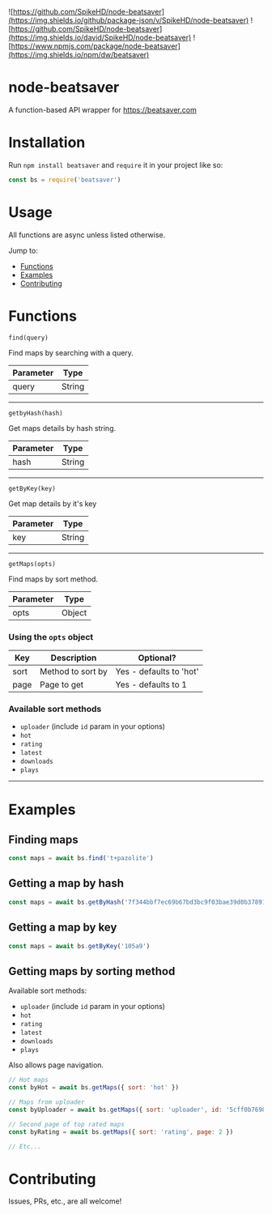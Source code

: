 ![https://github.com/SpikeHD/node-beatsaver](https://img.shields.io/github/package-json/v/SpikeHD/node-beatsaver) ![https://github.com/SpikeHD/node-beatsaver](https://img.shields.io/david/SpikeHD/node-beatsaver) ![https://www.npmjs.com/package/node-beatsaver](https://img.shields.io/npm/dw/beatsaver)

# node-beatsaver
A function-based API wrapper for https://beatsaver.com

# Installation

Run `npm install beatsaver` and `require` it in your project like so:
```js
const bs = require('beatsaver')
```

# Usage

All functions are async unless listed otherwise.

Jump to:
* [Functions](#functions)
* [Examples](#examples)
* [Contributing](#contributing)

# Functions

`find(query)`

Find maps by searching with a query.

| Parameter | Type |
| --------- | ---- |
| query | String |

---

`getbyHash(hash)`

Get maps details by hash string.

| Parameter | Type |
| --------- | ---- |
| hash | String |

---

`getByKey(key)`

Get map details by it's key

| Parameter | Type |
| --------- | ---- |
| key | String |

---

`getMaps(opts)`

Find maps by sort method.

| Parameter | Type |
| --------- | ---- |
| opts | Object |

### Using the `opts` object

| Key | Description | Optional? |
| --------- | ---- | --------- |
| sort | Method to sort by | Yes - defaults to 'hot' |
| page | Page to get | Yes - defaults to 1 |

### Available sort methods

* `uploader` (include `id` param in your options)
* `hot`
* `rating`
* `latest`
* `downloads`
* `plays`

---

# Examples

## Finding maps

```js
const maps = await bs.find('t+pazolite')
```

## Getting a map by hash

```js
const maps = await bs.getByHash('7f344bbf7ec69b67bd3bc9f03bae39d0b3789120')
```

## Getting a map by key

```js
const maps = await bs.getByKey('105a9')
```

## Getting maps by sorting method

Available sort methods:

* `uploader` (include `id` param in your options)
* `hot`
* `rating`
* `latest`
* `downloads`
* `plays`

Also allows page navigation.

```js
// Hot maps
const byHot = await bs.getMaps({ sort: 'hot' })

// Maps from uploader
const byUploader = await bs.getMaps({ sort: 'uploader', id: '5cff0b7698cc5a672c8544e6' })

// Second page of top rated maps
const byRating = await bs.getMaps({ sort: 'rating', page: 2 })

// Etc...
```

# Contributing
Issues, PRs, etc., are all welcome!
